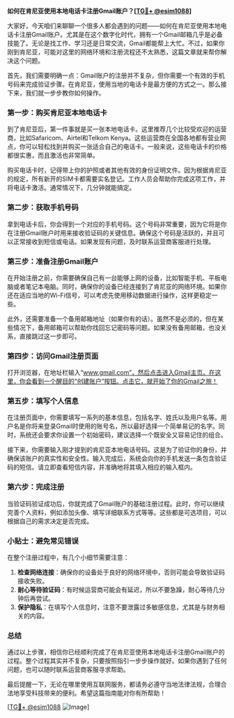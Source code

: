 **如何在肯尼亚使用本地电话卡注册Gmail账户？[[TG💪+ @esim1088](https://t.me/s/esim1088)]**

大家好，今天咱们来聊聊一个很多人都会遇到的问题——如何在肯尼亚使用本地电话卡注册Gmail账户。尤其是在这个数字化时代，拥有一个Gmail邮箱几乎是必备技能了。无论是找工作、学习还是日常交流，Gmail都能帮上大忙。不过，如果你刚到肯尼亚，可能对这里的网络环境和注册流程还不太熟悉，这篇文章就来帮你解决这个问题。

首先，我们需要明确一点：Gmail账户的注册并不复杂，但你需要一个有效的手机号码来完成验证步骤。在肯尼亚，使用当地的电话卡是最方便的方式之一。那么接下来，我们就一步步教你如何操作。

### 第一步：购买肯尼亚本地电话卡

到了肯尼亚后，第一件事就是买一张本地电话卡。这里推荐几个比较受欢迎的运营商，比如Safaricom、Airtel和Telkom Kenya。这些运营商在全国各地都有营业网点，你可以轻松找到并购买一张适合自己的电话卡。一般来说，这些电话卡的价格都很实惠，而且激活也非常简单。

购买电话卡时，记得带上你的护照或者其他有效的身份证明文件。因为根据肯尼亚的规定，所有新开的SIM卡都需要实名登记。工作人员会帮助你完成这项工作，并将电话卡激活。通常情况下，几分钟就能搞定。

### 第二步：获取手机号码

拿到电话卡后，你会得到一个对应的手机号码。这个号码非常重要，因为它将是你在注册Gmail账户时用来接收验证码的关键信息。确保这个号码是活跃的，并且可以正常接收到短信或电话。如果发现有问题，及时联系运营商客服进行处理。

### 第三步：准备注册Gmail账户

在开始注册之前，你需要确保自己有一台能够上网的设备，比如智能手机、平板电脑或者笔记本电脑。同时，确保你的设备已经连接到了肯尼亚的网络环境。如果你还在适应当地的Wi-Fi信号，可以考虑先使用移动数据进行操作，这样更稳定一些。

此外，还需要准备一个备用邮箱地址（如果你有的话）。虽然不是必须的，但在某些情况下，备用邮箱可以帮助你找回忘记密码等问题。如果没有备用邮箱，也没关系，直接跳过这一步即可。

### 第四步：访问Gmail注册页面

打开浏览器，在地址栏输入“www.gmail.com”，然后点击进入Gmail主页。在这里，你会看到一个醒目的“创建账户”按钮。点击它，就开始了你的Gmail之旅！

### 第五步：填写个人信息

在注册页面中，你需要填写一系列的基本信息，包括名字、姓氏以及用户名等。用户名是你将来登录Gmail时使用的账号名，所以最好选择一个简单易记的名字。同时，系统还会要求你设置一个初始密码，建议选择一个既安全又容易记住的组合。

接下来，你需要输入刚才提到的肯尼亚本地电话号码。这是为了验证你的身份，并确保该账户的真实性和安全性。输入完成后，系统会向你的手机发送一条包含验证码的短信。请立即查看短信内容，并准确地将其填入相应的输入框内。

### 第六步：完成注册

当验证码验证成功后，你就完成了Gmail账户的基础注册过程。此时，你可以继续完善个人资料，例如添加头像、填写详细联系方式等等。这些都是可选项目，可以根据自己的需求决定是否完成。

### 小贴士：避免常见错误

在整个注册过程中，有几个小细节需要注意：

1. **检查网络连接**：确保你的设备处于良好的网络环境中，否则可能会导致验证码接收失败。
2. **耐心等待验证码**：有时候运营商可能会有延迟，所以不要急躁，耐心等待几分钟后再尝试。
3. **保护隐私**：在填写个人信息时，注意不要泄露过多敏感信息，尤其是与财务相关的内容。

### 总结

通过以上步骤，相信你已经顺利完成了在肯尼亚使用本地电话卡注册Gmail账户的过程。整个过程其实并不复杂，只要按照指引一步步操作就好。如果你遇到了任何问题，也可以随时联系运营商客服寻求帮助。

最后提醒一下，无论在哪里使用互联网服务，都请务必遵守当地法律法规，合理合法地享受科技带来的便利。希望这篇指南能对你有所帮助！

[[TG💪+ @esim1088](https://t.me/s/esim1088) ![Image](https://i.postimg.cc/4NQfJmqS/Snipaste-2025-05-13-00-14-12.png)]